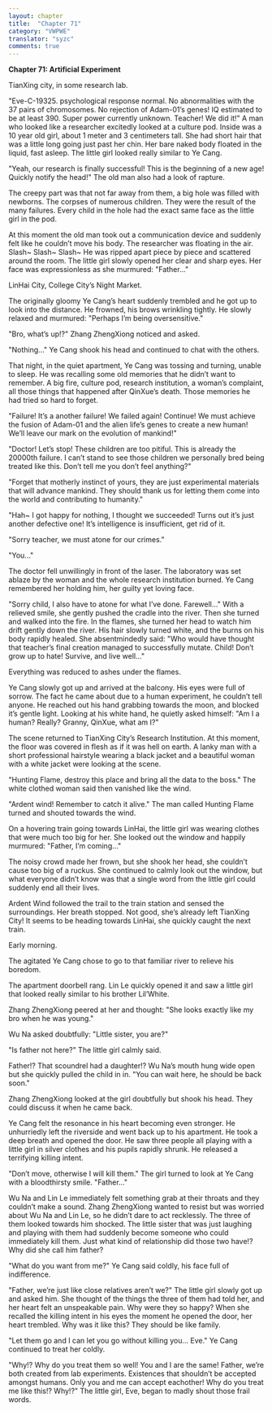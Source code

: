 ```yaml
---
layout: chapter
title:  "Chapter 71"
category: "VWPWE"
translator: "syzc"
comments: true
---
```


**Chapter 71: Artificial Experiment**
 
TianXing city, in some research lab.
 
"Eve-C-19325. psychological response normal. No abnormalities with the 37 pairs of chromosomes. No rejection of Adam-01’s genes! IQ estimated to be at least 390. Super power currently unknown. Teacher! We did it!" A man who looked like a researcher excitedly looked at a culture pod. Inside was a 10 year old girl, about 1 meter and 3 centimeters tall. She had short hair that was a little long going just past her chin. Her bare naked body floated in the liquid, fast asleep. The little girl looked really similar to Ye Cang.
 
"Yeah, our research is finally successful! This is the beginning of a new age! Quickly notify the head!" The old man also had a look of rapture.
 
The creepy part was that not far away from them, a big hole was filled with newborns. The corpses of numerous children. They were the result of the many failures. Every child in the hole had the exact same face as the little girl in the pod.
 
At this moment the old man took out a communication device and suddenly felt like he couldn’t move his body. The researcher was floating in the air. Slash~ Slash~ Slash~ He was ripped apart piece by piece and scattered around the room. The little girl slowly opened her clear and sharp eyes. Her face was expressionless as she murmured: "Father..."
 
LinHai City, College City’s Night Market.
 
The originally gloomy Ye Cang’s heart suddenly trembled and he got up to look into the distance. He frowned, his brows wrinkling tightly. He slowly relaxed and murmured: "Perhaps I’m being oversensitive." 
 
"Bro, what’s up!?" Zhang ZhengXiong noticed and asked.
 
"Nothing..." Ye Cang shook his head and continued to chat with the others.
 
That night, in the quiet apartment, Ye Cang was tossing and turning, unable to sleep. He was recalling some old memories that he didn’t want to remember. A big fire, culture pod, research institution, a woman’s complaint, all those things that happened after QinXue’s death. Those memories he had tried so hard to forget.  
 
"Failure! It’s a another failure! We failed again! Continue! We must achieve the fusion of Adam-01 and the alien life’s genes to create a new human! We’ll leave our mark on the evolution of mankind!"
 
"Doctor! Let’s stop! These children are too pitiful. This is already the 20000th failure. I can’t stand to see those children we personally bred being treated like this. Don’t tell me you don’t feel anything?"
 
"Forget that motherly instinct of yours, they are just experimental materials that will advance mankind. They should thank us for letting them come into the world and contributing to humanity."
 
"Hah~ I got happy for nothing, I thought we succeeded! Turns out it’s just another defective one! It’s intelligence is insufficient, get rid of it. 
 
"Sorry teacher, we must atone for our crimes."
 
"You..."
 
The doctor fell unwillingly in front of the laser. The laboratory was set ablaze by the woman and the whole research institution burned. Ye Cang remembered her holding him, her guilty yet loving face.
 
"Sorry child, I also have to atone for what I’ve done. Farewell..." With a relieved smile, she gently pushed the cradle into the river. Then she turned and walked into the fire. In the flames, she turned her head to watch him drift gently down the river. His hair slowly turned white, and the burns on his body rapidly healed. She absentmindedly said: "Who would have thought that teacher’s final creation managed to successfully mutate. Child! Don’t grow up to hate! Survive, and live well..."
 
Everything was reduced to ashes under the flames.
 
Ye Cang slowly got up and arrived at the balcony. His eyes were full of sorrow. The fact he came about due to a human experiment, he couldn’t tell anyone. He reached out his hand grabbing towards the moon, and blocked it’s gentle light. Looking at his white hand, he quietly asked himself: "Am I a human? Really? Granny, QinXue, what am I?"
 
The scene returned to TianXing City’s Research Institution. At this moment, the floor was covered in flesh as if it was hell on earth. A lanky man with a short professional hairstyle wearing a black jacket and a beautiful woman with a white jacket were looking at the scene. 
 
"Hunting Flame, destroy this place and bring all the data to the boss." The white clothed woman said then vanished like the wind.
 
"Ardent wind! Remember to catch it alive." The man called Hunting Flame turned and shouted towards the wind.
 
On a hovering train going towards LinHai, the little girl was wearing clothes that were much too big for her. She looked out the window and happily murmured: "Father, I’m coming..."
 
The noisy crowd made her frown, but she shook her head, she couldn’t cause too big of a ruckus. She continued to calmly look out the window, but what everyone didn’t know was that a single word from the little girl could suddenly end all their lives.
 
Ardent Wind followed the trail to the train station and sensed the surroundings. Her breath stopped. Not good, she’s already left TianXing City! It seems to be heading towards LinHai, she quickly caught the next train.
 
Early morning.
 
The agitated Ye Cang chose to go to that familiar river to relieve his boredom.
 
The apartment doorbell rang. Lin Le quickly opened it and saw a little girl that looked really similar to his brother Lil’White.
 
Zhang ZhengXiong peered at her and thought: "She looks exactly like my bro when he was young."
 
Wu Na asked doubtfully: "Little sister, you are?"
 
"Is father not here?" The little girl calmly said.
 
Father!? That scoundrel had a daughter!? Wu Na’s mouth hung wide open but she quickly pulled the child in in. "You can wait here, he should be back soon."
 
Zhang ZhengXiong looked at the girl doubtfully but shook his head. They could discuss it when he came back.
 
Ye Cang felt the resonance in his heart becoming even stronger. He unhurriedly left the riverside and went back up to his apartment. He took a deep breath and opened the door. He saw three people all playing with a little girl in silver clothes and his pupils rapidly shrunk. He released a terrifying killing intent.
 
"Don’t move, otherwise I will kill them." The girl turned to look at Ye Cang with a bloodthirsty smile. "Father..."
 
Wu Na and Lin Le immediately felt something grab at their throats and they couldn’t make a sound. Zhang ZhengXiong wanted to resist but was worried about Wu Na and Lin Le, so he didn’t dare to act recklessly. The three of them looked towards him shocked. The little sister that was just laughing and playing with them had suddenly become someone who could immediately kill them. Just what kind of relationship did those two have!? Why did she call him father?
 
"What do you want from me?" Ye Cang said coldly, his face full of indifference.
 
"Father, we’re just like close relatives aren’t we?" The little girl slowly got up and asked him. She thought of the things the three of them had told her, and her heart felt an unspeakable pain. Why were they so happy? When she recalled the killing intent in his eyes the moment he opened the door, her heart trembled. Why was it like this? They should be like family.
 
"Let them go and I can let you go without killing you... Eve." Ye Cang continued to treat her coldly.
 
"Why!? Why do you treat them so well! You and I are the same! Father, we’re both created from lab experiments. Existences that shouldn’t be accepted amongst humans. Only you and me can accept eachother! Why do you treat me like this!? Why!?" The little girl, Eve, began to madly shout those frail words.
